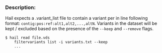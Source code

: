 <div class="cmdhead"></div>

<div class="description"></div>

<div class="synopsis"></div>

<div class="options"></div>

<div class="cmdsubsection">

### Description:

Hail expects a .variant_list file to contain a variant per in line following format: `contig:pos:ref:alt1,alt2,...,altN`.  Variants in the dataset will be kept / excluded based on the presence of the `--keep` and `--remove` flags.

```
$ hail read file.vds
    filtervariants list -i variants.txt --keep
    ...
```
</div>